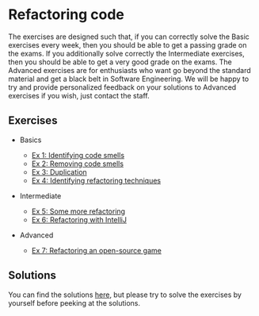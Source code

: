 # Refactoring code

The exercises are designed such that, if you can correctly solve the Basic exercises every week, then you should be able to get a passing grade on the exams. If you additionally solve correctly the Intermediate exercises, then you should be able to get a very good grade on the exams. The Advanced exercises are for enthusiasts who want go beyond the standard material and get a black belt in Software Engineering. We will be happy to try and provide personalized feedback on your solutions to Advanced exercises if you wish, just contact the staff.

## Exercises

- Basics
  - [Ex 1: Identifying code smells](ex1)
  - [Ex 2: Removing code smells](ex2)
  - [Ex 3: Duplication](ex3)
  - [Ex 4: Identifying refactoring techniques](ex4)

- Intermediate
  - [Ex 5: Some more refactoring](ex5)
  - [Ex 6: Refactoring with IntelliJ](ex6)

- Advanced
  - [Ex 7: Refactoring an open-source game](ex7)


## Solutions

You can find the solutions [here](solutions), but please try to solve the exercises by yourself before peeking at the solutions.
